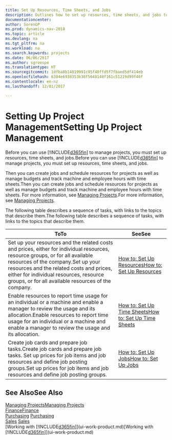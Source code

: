 ```yaml
---
title: Set Up Resources, Time Sheets, and Jobs
description: Outlines how to set up resources, time sheets, and jobs to manage projects.
documentationcenter: 
author: SorenGP
ms.prod: dynamics-nav-2018
ms.topic: article
ms.devlang: na
ms.tgt_pltfrm: na
ms.workload: na
ms.search.keywords: projects
ms.date: 06/06/2017
ms.author: sgroespe
ms.translationtype: HT
ms.sourcegitcommit: 1dfba8b14019991c95f40ffd5f7fbaed5df414eb
ms.openlocfilehash: 6304e6938353b38f5648140f161c51219d99f40f
ms.contentlocale: en-nz
ms.lasthandoff: 12/01/2017

---
```

# <a name="setting-up-project-management"></a><span data-ttu-id="48498-103">Setting Up Project Management</span><span class="sxs-lookup"><span data-stu-id="48498-103">Setting Up Project Management</span></span>
<span data-ttu-id="48498-104">Before you can use [!INCLUDE[d365fin](includes/d365fin_md.md)] to manage projects, you must set up resources, time sheets, and jobs.</span><span class="sxs-lookup"><span data-stu-id="48498-104">Before you can use [!INCLUDE[d365fin](includes/d365fin_md.md)] to manage projects, you must set up resources, time sheets, and jobs.</span></span>

<span data-ttu-id="48498-105">Then you can create jobs and schedule resources for projects as well as manage budgets and track machine and employee hours with time sheets.</span><span class="sxs-lookup"><span data-stu-id="48498-105">Then you can create jobs and schedule resources for projects as well as manage budgets and track machine and employee hours with time sheets.</span></span> <span data-ttu-id="48498-106">For more information, see [Managing Projects](projects-manage-projects.md).</span><span class="sxs-lookup"><span data-stu-id="48498-106">For more information, see [Managing Projects](projects-manage-projects.md).</span></span>  

<span data-ttu-id="48498-107">The following table describes a sequence of tasks, with links to the topics that describe them.</span><span class="sxs-lookup"><span data-stu-id="48498-107">The following table describes a sequence of tasks, with links to the topics that describe them.</span></span>

| <span data-ttu-id="48498-108">To</span><span class="sxs-lookup"><span data-stu-id="48498-108">To</span></span> | <span data-ttu-id="48498-109">See</span><span class="sxs-lookup"><span data-stu-id="48498-109">See</span></span> |
| --- | --- |
| <span data-ttu-id="48498-110">Set up your resources and the related costs and prices, either for individual resources, resource groups, or for all available resources of the company.</span><span class="sxs-lookup"><span data-stu-id="48498-110">Set up your resources and the related costs and prices, either for individual resources, resource groups, or for all available resources of the company.</span></span> |[<span data-ttu-id="48498-111">How to: Set Up Resources</span><span class="sxs-lookup"><span data-stu-id="48498-111">How to: Set Up Resources</span></span>](projects-how-setup-resources.md) |
| <span data-ttu-id="48498-112">Enable resources to report time usage for an individual or a machine and enable a manager to review the usage and its allocation.</span><span class="sxs-lookup"><span data-stu-id="48498-112">Enable resources to report time usage for an individual or a machine and enable a manager to review the usage and its allocation.</span></span> |[<span data-ttu-id="48498-113">How to: Set Up Time Sheets</span><span class="sxs-lookup"><span data-stu-id="48498-113">How to: Set Up Time Sheets</span></span>](projects-how-setup-time-sheets.md) |
| <span data-ttu-id="48498-114">Create job cards and prepare job tasks.</span><span class="sxs-lookup"><span data-stu-id="48498-114">Create job cards and prepare job tasks.</span></span> <span data-ttu-id="48498-115">Set up prices for job items and job resources and define job posting groups.</span><span class="sxs-lookup"><span data-stu-id="48498-115">Set up prices for job items and job resources and define job posting groups.</span></span> |[<span data-ttu-id="48498-116">How to: Set Up Jobs</span><span class="sxs-lookup"><span data-stu-id="48498-116">How to: Set Up Jobs</span></span>](projects-how-setup-jobs.md) |

## <a name="see-also"></a><span data-ttu-id="48498-117">See Also</span><span class="sxs-lookup"><span data-stu-id="48498-117">See Also</span></span>
[<span data-ttu-id="48498-118">Managing Projects</span><span class="sxs-lookup"><span data-stu-id="48498-118">Managing Projects</span></span>](projects-manage-projects.md)  
[<span data-ttu-id="48498-119">Finance</span><span class="sxs-lookup"><span data-stu-id="48498-119">Finance</span></span>](finance.md)  
<span data-ttu-id="48498-120">[Purchasing](purchasing-manage-purchasing.md)       </span><span class="sxs-lookup"><span data-stu-id="48498-120">[Purchasing](purchasing-manage-purchasing.md)       </span></span>  
<span data-ttu-id="48498-121">[Sales](sales-manage-sales.md)   </span><span class="sxs-lookup"><span data-stu-id="48498-121">[Sales](sales-manage-sales.md)   </span></span>  
<span data-ttu-id="48498-122">[Working with [!INCLUDE[d365fin](includes/d365fin_md.md)]](ui-work-product.md)</span><span class="sxs-lookup"><span data-stu-id="48498-122">[Working with [!INCLUDE[d365fin](includes/d365fin_md.md)]](ui-work-product.md)</span></span>  

